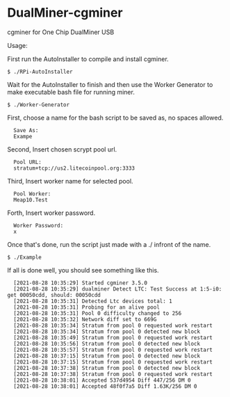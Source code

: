 # DualMiner-cgminer
cgminer for One Chip DualMiner USB

Usage:

First run the AutoInstaller to compile and install cgminer.

	$ ./RPi-AutoInstaller

Wait for the AutoInstaller to finish and then use the Worker Generator to make executable bash file for running miner.

	$ ./Worker-Generator

First, choose a name for the bash script to be saved as, no spaces allowed.

	  Save As:
	  Exampe

Second, Insert chosen scrypt pool url.

	  Pool URL:
	  stratum+tcp://us2.litecoinpool.org:3333

Third, Insert worker name for selected pool.

	  Pool Worker:
	  Meap10.Test

Forth, Insert worker password.

	  Worker Password:
	  x

Once that's done, run the script just made with a ./ infront of the name.

	$ ./Example  

If all is done well, you should see something like this.

	  [2021-08-28 10:35:29] Started cgminer 3.5.0                    
	  [2021-08-28 10:35:29] dualminer Detect LTC: Test Success at 1:5-i0: get 00050cdd, should: 00050cdd                    
	  [2021-08-28 10:35:31] Detected Ltc devices total: 1                    
	  [2021-08-28 10:35:31] Probing for an alive pool                    
	  [2021-08-28 10:35:31] Pool 0 difficulty changed to 256                    
	  [2021-08-28 10:35:32] Network diff set to 669G                    
	  [2021-08-28 10:35:34] Stratum from pool 0 requested work restart                    
	  [2021-08-28 10:35:34] Stratum from pool 0 detected new block                    
	  [2021-08-28 10:35:49] Stratum from pool 0 requested work restart                    
	  [2021-08-28 10:35:56] Stratum from pool 0 detected new block                    
	  [2021-08-28 10:35:57] Stratum from pool 0 requested work restart                    
	  [2021-08-28 10:37:15] Stratum from pool 0 detected new block                    
	  [2021-08-28 10:37:15] Stratum from pool 0 requested work restart                    
	  [2021-08-28 10:37:38] Stratum from pool 0 detected new block                    
	  [2021-08-28 10:37:38] Stratum from pool 0 requested work restart                    
	  [2021-08-28 10:38:01] Accepted 537d4954 Diff 447/256 DM 0                    
	  [2021-08-28 10:38:01] Accepted 48f0f7a5 Diff 1.63K/256 DM 0 


